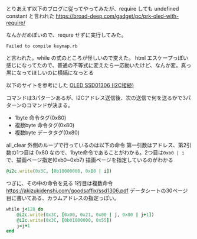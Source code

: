 とりあえず以下のブログに従ってやってみたが、require しても undefined constant と言われた
https://broad-deep.com/gadget/pc/prk-oled-with-require/

なんかだめぽいので、requre せずに実行してみた。

```
Failed to compile keymap.rb
```

と言われた。while の式のところが怪しいので変えた。
html エスケープっぽい感じになってたので、普通の不等式に変えたら一応動いたけど、なんか変。真っ黒になってほしいのに横縞になっとる

以下のサイトを参考にした
[OLED SSD01306 (I2C接続)](http://try3dcg.world.coocan.jp/note/i2c/ssd1306.html)

コマンドは3パターンあるが、I2Cアドレス送信後、次の送信で何を送るかで3パターンのコマンドが決まる。
- 1byte 命令タグ(0x80)
- 複数byte 命令タグ(0x80)
- 複数byte データタグ(0x80)

all_clear 外側のループで行っているのは以下の命令
第一引数はアドレス、第2引数の1つ目は 0x80 なので、1byte命令であることがわかる。2つ目は`0xb0 | i` で、描画ページ指定(0xb0~0xb7)
描画ページを指定しているのがわかる
```rb
@i2c.write(0x3C, [0b10000000, 0xB0 | i])
```

つぎに、その中の命令を見る
1行目は複数命令
https://akizukidenshi.com/goodsaffix/ssd1306.pdf
データシートの30ページ目に書いてある、カラムアドレスの指定っぽい。
```rb
while j<128 do
	@i2c.write(0x3C, [0x00, 0x21, 0x00 | j, 0x00 | j+1])
	@i2c.write(0x3C, [0b01000000, 0x55])
	j=j+1
end
```

